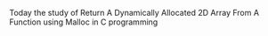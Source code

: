 Today the study of Return A Dynamically Allocated 2D Array From A Function 
using Malloc in C programming
